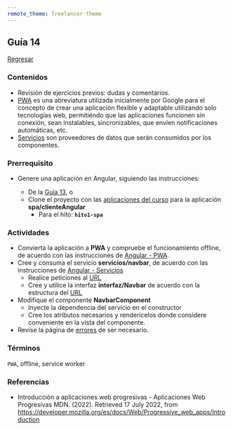 ```yaml
---
remote_theme: freelancer-theme
---
```


## Guía 14

[Regresar](/DAWM/)

### Contenidos

* Revisión de ejercicios previos: dudas y comentarios.
* [PWA](https://developer.mozilla.org/es/docs/Web/Progressive_web_apps/Introduction) es una abreviatura utilizada inicialmente por Google para el concepto de crear una aplicación flexible y adaptable utilizando solo tecnologías web, permitiéndo que las aplicaciones funcionen sin conexión, sean instalables, sincronizables, que envíen notificaciones automáticas, etc.
* [Servicios](https://desarrolloweb.com/articulos/servicios-angular.html) son proveedores de datos que serán consumidos por los componentes.


### Prerrequisito

* Genere una aplicación en Angular, siguiendo las instrucciones:
  
  + De la [Guía 13](https://dawfiec.github.io/DAWM/guias/guia13.html), o 
  + Clone el proyecto con las [aplicaciones del curso](https://github.com/DAWFIEC/DAWM-apps) para la aplicación **spa/clienteAngular**
    - Para el hito: **`hito1-spa`**

### Actividades

* Convierta la aplicación a **PWA** y compruebe el funcionamiento offline, de acuerdo con las instrucciones de [Angular - PWA](https://dawfiec.github.io/DAWM/tutoriales/angular_pwa.html).
* Cree y consuma el servicio **servicios/navbar**, de acuerdo con las instrucciones de [Angular - Servicios](https://dawfiec.github.io/DAWM/tutoriales/angular_servicios.html)
  + Realice peticiones al [URL](https://dawm-fiec-espol-default-rtdb.firebaseio.com/navbar.json)
  + Cree y utilice la interfaz **interfaz/Navbar** de acuerdo con la estructura del [URL](https://dawm-fiec-espol-default-rtdb.firebaseio.com/navbar.json)
* Modifique el componente **NavbarComponent**
  + Inyecte la dependencia del servicio en el constructor
  + Cree los atributos necesarios y renderícelos donde considere conveniente en la vista del componente. 
* Revise la página de [errores](https://dawfiec.github.io/DAWM/paginas/errores.html) de ser necesario.

### Términos

`PWA`, offline, service worker

### Referencias

* Introducción a aplicaciones web progresivas - Aplicaciones Web Progresivas MDN. (2022). Retrieved 17 July 2022, from https://developer.mozilla.org/es/docs/Web/Progressive_web_apps/Introduction